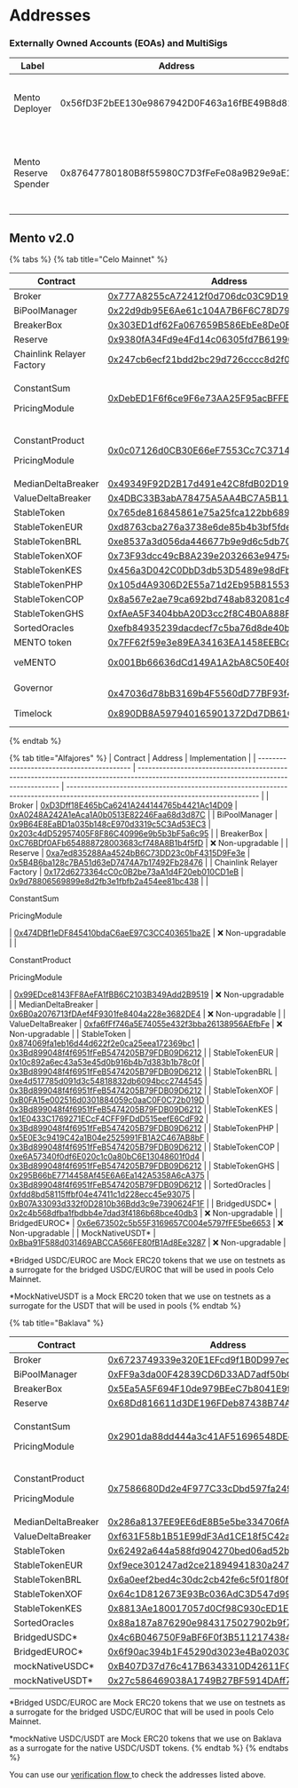 # Addresses

### Externally Owned Accounts (EOAs) and MultiSigs

| Label                 | Address                                    | Notes                                                        |
| --------------------- | ------------------------------------------ | ------------------------------------------------------------ |
| Mento Deployer        | 0x56fD3F2bEE130e9867942D0F463a16fBE49B8d81 | Used for contract creation on all environments               |
| Mento Reserve Spender | 0x87647780180B8f55980C7D3fFeFe08a9B29e9aE1 | Used with the Reserve to move funds between reserve adresses |

## Mento v2.0

{% tabs %}
{% tab title="Celo Mainnet" %}
<table><thead><tr><th width="223">Contract</th><th width="242">Address</th><th>Implementation</th></tr></thead><tbody><tr><td>Broker</td><td><a href="https://explorer.celo.org/mainnet/address/0x777A8255cA72412f0d706dc03C9D1987306B4CaD">0x777A8255cA72412f0d706dc03C9D1987306B4CaD</a></td><td><a href="https://explorer.celo.org/mainnet/address/0x1B78f6acD05e7BcB00f74863bfd8a7C264143e37">0x1B78f6acD05e7BcB00f74863bfd8a7C264143e37</a></td></tr><tr><td>BiPoolManager</td><td><a href="https://explorer.celo.org/mainnet/address/0x22d9db95E6Ae61c104A7B6F6C78D7993B94ec901">0x22d9db95E6Ae61c104A7B6F6C78D7993B94ec901</a></td><td><a href="https://explorer.celo.org/mainnet/address/0xa3D754445f8C3a8134F64467826352885558FD65">0xa3D754445f8C3a8134F64467826352885558FD65</a></td></tr><tr><td>BreakerBox</td><td><a href="https://explorer.celo.org/mainnet/address/0x303ED1df62Fa067659B586EbEe8De0EcE824Ab39">0x303ED1df62Fa067659B586EbEe8De0EcE824Ab39</a></td><td>❌ Non-upgradable</td></tr><tr><td>Reserve</td><td><a href="https://explorer.celo.org/mainnet/address/0x9380fA34Fd9e4Fd14c06305fd7B6199089eD4eb9">0x9380fA34Fd9e4Fd14c06305fd7B6199089eD4eb9</a></td><td><a href="https://explorer.celo.org/mainnet/address/0xfD9651862Bc1965349E92073152112289393b57d">0xfD9651862Bc1965349E92073152112289393b57d</a></td></tr><tr><td>Chainlink Relayer Factory</td><td><a href="https://celoscan.io/address/0x247cb6ecf21bdd2bc29d726cccc8d2f066211663#readProxyContract">0x247cb6ecf21bdd2bc29d726cccc8d2f066211663</a></td><td><a href="https://celoscan.io/address/0xcf7031937f49f348c55930353fd3bc3aa15b4ced#code">0xcf7031937f49f348c55930353fd3bc3aa15b4ced</a></td></tr><tr><td><p>ConstantSum</p><p>PricingModule</p></td><td><a href="https://explorer.celo.org/mainnet/address/0xDebED1F6f6ce9F6e73AA25F95acBFFE2397550Fb">0xDebED1F6f6ce9F6e73AA25F95acBFFE2397550Fb</a></td><td>❌ Non-upgradable</td></tr><tr><td><p>ConstantProduct</p><p>PricingModule</p></td><td><a href="https://explorer.celo.org/mainnet/address/0x0c07126d0CB30E66eF7553Cc7C37143B4f06DddB/contracts#address-tabs">0x0c07126d0CB30E66eF7553Cc7C37143B4f06DddB</a></td><td>❌ Non-upgradable</td></tr><tr><td>MedianDeltaBreaker</td><td><a href="https://explorer.celo.org/mainnet/address/0x49349F92D2B17d491e42C8fdB02D19f072F9B5D9">0x49349F92D2B17d491e42C8fdB02D19f072F9B5D9</a></td><td>❌ Non-upgradable</td></tr><tr><td>ValueDeltaBreaker</td><td><a href="https://explorer.celo.org/mainnet/address/0x4DBC33B3abA78475A5AA4BC7A5B11445d387BF68">0x4DBC33B3abA78475A5AA4BC7A5B11445d387BF68</a></td><td>❌ Non-upgradable</td></tr><tr><td>StableToken</td><td><a href="https://explorer.celo.org/mainnet/address/0x765DE816845861e75A25fCA122bb6898B8B1282a">0x765de816845861e75a25fca122bb6898b8b1282a</a></td><td><a href="https://explorer.celo.org/mainnet/address/0x434563B0604BE100F04B7Ae485BcafE3c9D8850E">0x434563B0604BE100F04B7Ae485BcafE3c9D8850E</a></td></tr><tr><td>StableTokenEUR</td><td><a href="https://explorer.celo.org/mainnet/address/0xd8763cba276a3738e6de85b4b3bf5fded6d6ca73">0xd8763cba276a3738e6de85b4b3bf5fded6d6ca73</a></td><td><a href="https://explorer.celo.org/mainnet/address/0x434563B0604BE100F04B7Ae485BcafE3c9D8850E">0x434563B0604BE100F04B7Ae485BcafE3c9D8850E</a></td></tr><tr><td>StableTokenBRL</td><td><a href="https://explorer.celo.org/mainnet/address/0xe8537a3d056da446677b9e9d6c5db704eaab4787">0xe8537a3d056da446677b9e9d6c5db704eaab4787</a></td><td><a href="https://explorer.celo.org/mainnet/address/0x434563B0604BE100F04B7Ae485BcafE3c9D8850E">0x434563B0604BE100F04B7Ae485BcafE3c9D8850E</a></td></tr><tr><td>StableTokenXOF</td><td><a href="https://explorer.celo.org/mainnet/address/0x73F93dcc49cB8A239e2032663e9475dd5ef29A08">0x73F93dcc49cB8A239e2032663e9475dd5ef29A08</a></td><td><a href="https://explorer.celo.org/mainnet/address/0x434563B0604BE100F04B7Ae485BcafE3c9D8850E">0x434563B0604BE100F04B7Ae485BcafE3c9D8850E</a></td></tr><tr><td>StableTokenKES</td><td><a href="https://explorer.celo.org/mainnet/address/0x456a3D042C0DbD3db53D5489e98dFb038553B0d0">0x456a3D042C0DbD3db53D5489e98dFb038553B0d0</a></td><td><a href="https://explorer.celo.org/mainnet/address/0x434563B0604BE100F04B7Ae485BcafE3c9D8850E">0x434563B0604BE100F04B7Ae485BcafE3c9D8850E</a></td></tr><tr><td>StableTokenPHP</td><td><a href="https://explorer.celo.org/mainnet/address/0x105d4A9306D2E55a71d2Eb95B81553AE1dC20d7B">0x105d4A9306D2E55a71d2Eb95B81553AE1dC20d7B</a></td><td><a href="https://explorer.celo.org/mainnet/address/0x434563B0604BE100F04B7Ae485BcafE3c9D8850E">0x434563B0604BE100F04B7Ae485BcafE3c9D8850E</a></td></tr><tr><td>StableTokenCOP</td><td><a href="https://explorer.celo.org/mainnet/address/0x8a567e2ae79ca692bd748ab832081c45de4041ea">0x8a567e2ae79ca692bd748ab832081c45de4041ea</a></td><td><a href="https://explorer.celo.org/mainnet/address/0x434563B0604BE100F04B7Ae485BcafE3c9D8850E">0x434563B0604BE100F04B7Ae485BcafE3c9D8850E</a></td></tr><tr><td>StableTokenGHS</td><td><a href="https://celo.blockscout.com/address/0xfAeA5F3404bbA20D3cc2f8C4B0A888F55a3c7313?tab=contract">0xfAeA5F3404bbA20D3cc2f8C4B0A888F55a3c7313</a></td><td><a href="https://explorer.celo.org/mainnet/address/0x434563B0604BE100F04B7Ae485BcafE3c9D8850E">0x434563B0604BE100F04B7Ae485BcafE3c9D8850E</a></td></tr><tr><td>SortedOracles</td><td><a href="https://explorer.celo.org/mainnet/address/0xefb84935239dacdecf7c5ba76d8de40b077b7b33">0xefb84935239dacdecf7c5ba76d8de40b077b7b33</a></td><td><a href="https://explorer.celo.org/mainnet/address/0x4B621443c1c749ef5252e8AEE158A52B5eCe304A">0x4B621443c1c749ef5252e8AEE158A52B5eCe304A</a></td></tr><tr><td>MENTO token</td><td><a href="https://celoscan.io/address/0x7FF62f59e3e89EA34163EA1458EEBCc81177Cfb6">0x7FF62f59e3e89EA34163EA1458EEBCc81177Cfb6</a></td><td>❌ Non-upgradable</td></tr><tr><td>veMENTO</td><td><a href="https://celoscan.io/token/0x001Bb66636dCd149A1A2bA8C50E408BdDd80279C">0x001Bb66636dCd149A1A2bA8C50E408BdDd80279C</a></td><td><br><a href="https://celoscan.io/address/0x34c5bb4113cd6ff681a82a8e8cffb3b587485d73">0x34C5BB4113Cd6FF681A82A8E8CffB3b587485D73</a></td></tr><tr><td>Governor</td><td><br><a href="https://celoscan.io/address/0x47036d78bB3169b4F5560dD77BF93f4412A59852">0x47036d78bB3169b4F5560dD77BF93f4412A59852</a></td><td><a href="https://celoscan.io/address/0xb910a75f9a96f1f0fafeb2e3f823b3e030671cdf">0xB910a75f9A96f1F0FAfEb2E3F823B3e030671CDf</a></td></tr><tr><td>Timelock</td><td><a href="https://celoscan.io/address/0x890DB8A597940165901372Dd7DB61C9f246e2147">0x890DB8A597940165901372Dd7DB61C9f246e2147</a></td><td><br><a href="https://celoscan.io/address/0x3efad8f997f705675924470ec84677db68c5a2d0">0x3eFAD8F997F705675924470Ec84677DB68c5A2d0</a></td></tr></tbody></table>


{% endtab %}

{% tab title="Alfajores" %}
| Contract                                   | Address                                                                                                                                | Implementation                                                                                                                       |
| ------------------------------------------ | -------------------------------------------------------------------------------------------------------------------------------------- | ------------------------------------------------------------------------------------------------------------------------------------ |
| Broker                                     | [0xD3Dff18E465bCa6241A244144765b4421Ac14D09](https://explorer.celo.org/alfajores/address/0xD3Dff18E465bCa6241A244144765b4421Ac14D09)   | [0xA0248A242A1eAca1A0b0513E82246Faa68d3d87C](https://explorer.celo.org/alfajores/address/0xA0248A242A1eAca1A0b0513E82246Faa68d3d87C) |
| BiPoolManager                              | [0x9B64E8EaBD1a035b148cE970d3319c5C3Ad53EC3](https://explorer.celo.org/alfajores/address/0x9B64E8EaBD1a035b148cE970d3319c5C3Ad53EC3)   | [0x203c4dD52957405F8F86C40996e9b5b3bF5a6c95](https://explorer.celo.org/alfajores/address/0x203c4dD52957405F8F86C40996e9b5b3bF5a6c95) |
| BreakerBox                                 | [0xC76BDf0AFb654888728003683cf748A8B1b4f5fD](https://explorer.celo.org/alfajores/address/0xC76BDf0AFb654888728003683cf748A8B1b4f5fD)   | ❌ Non-upgradable                                                                                                                     |
| Reserve                                    | [0xa7ed835288Aa4524bB6C73DD23c0bF4315D9Fe3e](https://explorer.celo.org/alfajores/address/0xa7ed835288Aa4524bB6C73DD23c0bF4315D9Fe3e)   | [0x5B4B6ba128c7BA51d63eD7474A7b17492Fb28476](https://explorer.celo.org/alfajores/address/0x5B4B6ba128c7BA51d63eD7474A7b17492Fb28476) |
| Chainlink Relayer Factory                  | [0x172d6273364cC0c0B2be73aA1d4F20eb010CD1eB](https://alfajores.celoscan.io/address/0x172d6273364cc0c0b2be73aa1d4f20eb010cd1eb#code)    | [0x9d78806569899e8d2fb3e1fbfb2a454ee81bc438](https://alfajores.celoscan.io/address/0x9d78806569899e8d2fb3e1fbfb2a454ee81bc438#code)  |
| <p>ConstantSum</p><p>PricingModule</p>     | [0x474DBf1eDF845410bdaC6aeE97C3CC403651ba2E](https://explorer.celo.org/alfajores/address/0x474DBf1eDF845410bdaC6aeE97C3CC403651ba2E)   | ❌ Non-upgradable                                                                                                                     |
| <p>ConstantProduct</p><p>PricingModule</p> | [0x99EDce8143FF8AeFA1fBB6C2103B349Add2B9519](https://explorer.celo.org/alfajores/address/0x99EDce8143FF8AeFA1fBB6C2103B349Add2B9519)   | ❌ Non-upgradable                                                                                                                     |
| MedianDeltaBreaker                         | [0x6B0a2076713fDAef4F9301fe8404a228e3682DE4](https://explorer.celo.org/alfajores/address/0x6B0a2076713fDAef4F9301fe8404a228e3682DE4)   | ❌ Non-upgradable                                                                                                                     |
| ValueDeltaBreaker                          | [0xfa6fFf746a5E74055e432f3bba26138956AEfbFe](https://explorer.celo.org/alfajores/address/0xfa6fFf746a5E74055e432f3bba26138956AEfbFe)   | ❌ Non-upgradable                                                                                                                     |
| StableToken                                | [0x874069fa1eb16d44d622f2e0ca25eea172369bc1](https://explorer.celo.org/alfajores/address/0x874069fa1eb16d44d622f2e0ca25eea172369bc1)   | [0x3Bd899048f4f6951fFeB5474205B79FDB09D6212](https://explorer.celo.org/alfajores/address/0x3Bd899048f4f6951fFeB5474205B79FDB09D6212) |
| StableTokenEUR                             | [0x10c892a6ec43a53e45d0b916b4b7d383b1b78c0f](https://explorer.celo.org/alfajores/address/0x10c892a6ec43a53e45d0b916b4b7d383b1b78c0f)   | [0x3Bd899048f4f6951fFeB5474205B79FDB09D6212](https://explorer.celo.org/alfajores/address/0x3Bd899048f4f6951fFeB5474205B79FDB09D6212) |
| StableTokenBRL                             | [0xe4d517785d091d3c54818832db6094bcc2744545](https://explorer.celo.org/alfajores/address/0xe4d517785d091d3c54818832db6094bcc2744545)   | [0x3Bd899048f4f6951fFeB5474205B79FDB09D6212](https://explorer.celo.org/alfajores/address/0x3Bd899048f4f6951fFeB5474205B79FDB09D6212) |
| StableTokenXOF                             | [0xB0FA15e002516d0301884059c0aaC0F0C72b019D](https://explorer.celo.org/alfajores/address/0xB0FA15e002516d0301884059c0aaC0F0C72b019D)   | [0x3Bd899048f4f6951fFeB5474205B79FDB09D6212](https://explorer.celo.org/alfajores/address/0x3Bd899048f4f6951fFeB5474205B79FDB09D6212) |
| StableTokenKES                             | [0x1E0433C1769271ECcF4CFF9FDdD515eefE6CdF92](https://explorer.celo.org/alfajores/address/0x1E0433C1769271ECcF4CFF9FDdD515eefE6CdF92)   | [0x3Bd899048f4f6951fFeB5474205B79FDB09D6212](https://explorer.celo.org/alfajores/address/0x3Bd899048f4f6951fFeB5474205B79FDB09D6212) |
| StableTokenPHP                             | [0x5E0E3c9419C42a1B04e2525991FB1A2C467AB8bF](https://explorer.celo.org/alfajores/address/0x5E0E3c9419C42a1B04e2525991FB1A2C467AB8bF)   | [0x3Bd899048f4f6951fFeB5474205B79FDB09D6212](https://explorer.celo.org/alfajores/address/0x3Bd899048f4f6951fFeB5474205B79FDB09D6212) |
| StableTokenCOP                             | [0xe6A57340f0df6E020c1c0a80bC6E13048601f0d4](https://explorer.celo.org/alfajores/address/0xe6A57340f0df6E020c1c0a80bC6E13048601f0d4)   | [0x3Bd899048f4f6951fFeB5474205B79FDB09D6212](https://explorer.celo.org/alfajores/address/0x3Bd899048f4f6951fFeB5474205B79FDB09D6212) |
| StableTokenGHS                             | [0x295B66bE7714458Af45E6A6Ea142A5358A6cA375](https://celo-alfajores.blockscout.com/address/0x295B66bE7714458Af45E6A6Ea142A5358A6cA375) | [0x3Bd899048f4f6951fFeB5474205B79FDB09D6212](https://explorer.celo.org/alfajores/address/0x3Bd899048f4f6951fFeB5474205B79FDB09D6212) |
| SortedOracles                              | [0xfdd8bd58115ffbf04e47411c1d228ecc45e93075](https://explorer.celo.org/alfajores/address/0xfdd8bd58115ffbf04e47411c1d228ecc45e93075)   | [0xB07A33093d332f0D2810b36Bdd3c9e7390624F1F](https://explorer.celo.org/alfajores/address/0xB07A33093d332f0D2810b36Bdd3c9e7390624F1F) |
| BridgedUSDC\*                              | [0x2c4b568dfba1fbdbb4e7dad3f4186b68bce40db3](https://explorer.celo.org/alfajores/address/0x2c4b568dfba1fbdbb4e7dad3f4186b68bce40db3)   | ❌ Non-upgradable                                                                                                                     |
| BridgedEUROC\*                             | [0x6e673502c5b55F3169657C004e5797fFE5be6653](https://explorer.celo.org/alfajores/address/0x6e673502c5b55F3169657C004e5797fFE5be6653)   | ❌ Non-upgradable                                                                                                                     |
| MockNativeUSDT\*                           | [0xBba91F588d031469ABCCA566FE80fB1Ad8Ee3287](https://explorer.celo.org/alfajores/address/0xBba91F588d031469ABCCA566FE80fB1Ad8Ee3287)   | ❌ Non-upgradable                                                                                                                     |

\*Bridged USDC/EUROC are Mock ERC20 tokens that we use on testnets as a surrogate for the bridged USDC/EUROC that will be used in pools Celo Mainnet.

\*MockNativeUSDT is a Mock ERC20 token that we use on testnets as a surrogate for the USDT that will be used in pools
{% endtab %}

{% tab title="Baklava" %}
<table><thead><tr><th width="222">Contract</th><th>Address</th><th>Implementation</th><th data-hidden></th><th data-hidden></th></tr></thead><tbody><tr><td>Broker</td><td><a href="https://explorer.celo.org/baklava/address/0x6723749339e320E1EFcd9f1B0D997ecb45587208">0x6723749339e320E1EFcd9f1B0D997ecb45587208</a></td><td><a href="https://explorer.celo.org/baklava/address/0xb474472410F72c292280Ad6778978b49B8F7e68c">0xb474472410F72c292280Ad6778978b49B8F7e68c</a></td><td></td><td></td></tr><tr><td>BiPoolManager</td><td><a href="https://explorer.celo.org/baklava/address/0xFF9a3da00F42839CD6D33AD7adf50bCc97B41411">0xFF9a3da00F42839CD6D33AD7adf50bCc97B41411</a></td><td><a href="https://explorer.celo.org/baklava/address/0xf0e764Da1E61Bd5421692e5d02bdad9f3B09f825/">0xf0e764Da1E61Bd5421692e5d02bdad9f3B09f825</a></td><td></td><td></td></tr><tr><td>BreakerBox</td><td><a href="https://explorer.celo.org/baklava/address/0x5Ea5A5F694F10de979BEeC7b8041E9f931F54bc7">0x5Ea5A5F694F10de979BEeC7b8041E9f931F54bc7</a></td><td>❌ Non-upgradable</td><td></td><td></td></tr><tr><td>Reserve</td><td><a href="https://explorer.celo.org/baklava/address/0x68Dd816611d3DE196FDeb87438B74A9c29fd649f">0x68Dd816611d3DE196FDeb87438B74A9c29fd649f</a></td><td><a href="https://explorer.celo.org/baklava/address/0x1888c9f6d77dDc5517074cb77F024871B9614002">0x1888c9f6d77dDc5517074cb77F024871B9614002</a></td><td></td><td></td></tr><tr><td><p>ConstantSum</p><p>PricingModule</p></td><td><a href="https://explorer.celo.org/baklava/address/0x2901da88dd444a3c41AF51696548DEe3524Cf8Dc">0x2901da88dd444a3c41AF51696548DEe3524Cf8Dc</a></td><td>❌ Non-upgradable</td><td></td><td></td></tr><tr><td><p>ConstantProduct</p><p>PricingModule</p></td><td><a href="https://explorer.celo.org/baklava/address/0x7586680Dd2e4F977C33cDbd597fa2490e342CbA2">0x7586680Dd2e4F977C33cDbd597fa2490e342CbA2</a></td><td>❌ Non-upgradable</td><td></td><td></td></tr><tr><td>MedianDeltaBreaker</td><td><a href="https://explorer.celo.org/baklava/address/0x286a8137EE9EE6dE8B5e5be334706fA812400994">0x286a8137EE9EE6dE8B5e5be334706fA812400994</a></td><td>❌ Non-upgradable</td><td></td><td></td></tr><tr><td>ValueDeltaBreaker</td><td><a href="https://explorer.celo.org/baklava/address/0xf631F58b1B51E99dF3Ad1CE18f5C42ab41e4A17a">0xf631F58b1B51E99dF3Ad1CE18f5C42ab41e4A17a</a></td><td>❌ Non-upgradable</td><td></td><td></td></tr><tr><td>StableToken</td><td><a href="https://explorer.celo.org/baklava/address/0x62492a644a588fd904270bed06ad52b9abfea1ae">0x62492a644a588fd904270bed06ad52b9abfea1ae</a></td><td><a href="https://explorer.celo.org/baklava/address/0xb8956d1fCeff0655B2B9DF1975c5c25B71de1Df3">0xb8956d1fCeff0655B2B9DF1975c5c25B71de1Df3</a></td><td></td><td></td></tr><tr><td>StableTokenEUR</td><td><a href="https://explorer.celo.org/baklava/address/0xf9ece301247ad2ce21894941830a2470f4e774ca">0xf9ece301247ad2ce21894941830a2470f4e774ca</a></td><td><a href="https://explorer.celo.org/baklava/address/0xb8956d1fCeff0655B2B9DF1975c5c25B71de1Df3">0xb8956d1fCeff0655B2B9DF1975c5c25B71de1Df3</a></td><td></td><td></td></tr><tr><td>StableTokenBRL</td><td><a href="https://explorer.celo.org/baklava/address/0x6a0eef2bed4c30dc2cb42fe6c5f01f80f7ef16d1">0x6a0eef2bed4c30dc2cb42fe6c5f01f80f7ef16d1</a></td><td><a href="https://explorer.celo.org/baklava/address/0xb8956d1fCeff0655B2B9DF1975c5c25B71de1Df3">0xb8956d1fCeff0655B2B9DF1975c5c25B71de1Df3</a></td><td></td><td></td></tr><tr><td>StableTokenXOF</td><td><a href="https://explorer.celo.org/baklava/address/0x64c1D812673E93Bc036AdC3D547d9950696DA5Af">0x64c1D812673E93Bc036AdC3D547d9950696DA5Af</a></td><td><a href="https://explorer.celo.org/baklava/address/0xb8956d1fCeff0655B2B9DF1975c5c25B71de1Df3">0xb8956d1fCeff0655B2B9DF1975c5c25B71de1Df3</a></td><td></td><td></td></tr><tr><td>StableTokenKES</td><td><a href="https://explorer.celo.org/baklava/address/0x8813Ae180017057d0Cf98C930cED1E7101B97370">0x8813Ae180017057d0Cf98C930cED1E7101B97370</a></td><td><a href="https://explorer.celo.org/baklava/address/0xb8956d1fCeff0655B2B9DF1975c5c25B71de1Df3">0xb8956d1fCeff0655B2B9DF1975c5c25B71de1Df3</a></td><td></td><td></td></tr><tr><td>SortedOracles</td><td><a href="https://explorer.celo.org/baklava/address/0x88a187a876290e9843175027902b9f7f1b092c88">0x88a187a876290e9843175027902b9f7f1b092c88</a></td><td><a href="https://explorer.celo.org/baklava/address/0x2e229aa95c67baa6c08073f26ABA8E4083e98489">0x2e229aa95c67baa6c08073f26ABA8E4083e98489</a></td><td></td><td></td></tr><tr><td>BridgedUSDC*</td><td><a href="https://explorer.celo.org/baklava/address/0x4c6B046750F9aBF6F0f3B511217438451bc6Aa02">0x4c6B046750F9aBF6F0f3B511217438451bc6Aa02</a></td><td>❌ Non-upgradable</td><td></td><td></td></tr><tr><td>BridgedEUROC*</td><td><a href="https://explorer.celo.org/baklava/address/0x6f90ac394b1F45290d3023e4Ba0203005cAF2A4B">0x6f90ac394b1F45290d3023e4Ba0203005cAF2A4B</a></td><td>❌ Non-upgradable</td><td></td><td></td></tr><tr><td>mockNativeUSDC*</td><td><a href="https://explorer.celo.org/baklava/address/0xB407D37d76c417B6343310D42611FCA106B2abB8">0xB407D37d76c417B6343310D42611FCA106B2abB8</a></td><td>❌ Non-upgradable</td><td></td><td></td></tr><tr><td>mockNativeUSDT*</td><td><a href="https://explorer.celo.org/baklava/address/0x27c586469038A1749B27BF5914DAff7A14227AfB">0x27c586469038A1749B27BF5914DAff7A14227AfB</a></td><td>❌ Non-upgradable</td><td></td><td></td></tr></tbody></table>

\*Bridged USDC/EUROC are Mock ERC20 tokens that we use on testnets as a surrogate for the bridged USDC/EUROC that will be used in pools Celo Mainnet.

\*mockNative USDC/USDT are Mock ERC20 tokens that we use on Baklava as a surrogate for the native USDC/USDT tokens.
{% endtab %}
{% endtabs %}

You can use our [verification flow ](verification.md)to check the addresses listed above.
